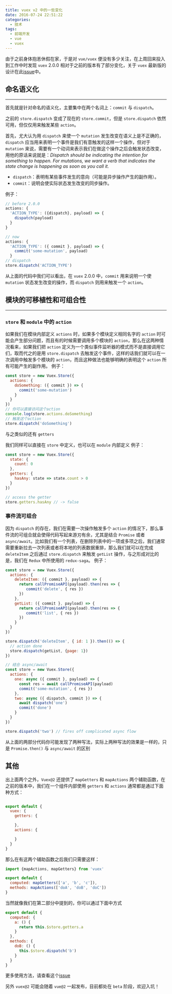 ```yaml
---
title: vuex v2 中的一些变化
date: 2016-07-24 22:51:22
categories:
  - 技术
tags:
  - 前端开发
  - vue
  - vuex
---
```


由于之前身体抱恙休假在家，于是对 `vue/vuex` 便没有多少关注，在上周回来投入到工作中时发现 `vuex` 2.0.0 相对于之前的版本有了部分变化，关于 `vuex` 最新版的设计在此[issue](https://github.com/vuejs/vuex/issues/236)中。

## 命名语义化
---
首先就是针对命名的语义化，主要集中在两个名词上：`commit` 与 `dispatch`。

之前的 `store.dispatch` 变成了现在的 `store.commit`，但是 `store.dispatch` 依然可用，但仅仅用来触发某些 `action`。

首先，尤大认为用 `dispatch` 来使一个 `mutation` 发生改变在语义上是不正确的，`dispatch` 应当用来表明一个事件是我们有意触发的这样一个操作，但对于 `mutation` 来说，需要有一个动词来表示我们在做这个操作之后会触发状态改变，用他的原话来说就是：*Dispatch should be indicating the intention for something to happen. For mutations, we want a verb that indicates the state change is happening as soon as you call it.*

- `dispatch`：表明有某些事件发生的意向（可能是异步操作产生的副作用）。
- `commit`：说明会使实际状态发生改变的同步操作。

例子：
```javascript
// before 2.0.0
actions: {
  'ACTION_TYPE': ({dispatch}, payload) => {
    dispatch(payload)
  }
}

// now
actions: {
  'ACTION_TYPE': ({ commit }, payload) => {
    commit('some-mutation', payload)
  }
// dispatch
store.dispatch('ACTION_TYPE')
```
从上面的代码中我们可以看出，在 `vuex` 2.0.0 中，`commit` 用来说明一个使 `mutation` 状态发生改变的操作，而 `dispatch` 则用来触发一个 `action`。

## 模块的可移植性和可组合性
---
### `store` 和 `module` 中的 `action`

如果我们在模块内部定义 `actions` 时，如果多个模块定义相同名字的 `action` 时可能会产生部分问题，而且有的时候需要调用多个模块的 `action`，那么在这两种情况看来，如果我们把 `action` 定义为一个类似事件监听器的模式而不是直接调用它们，取而代之的是用 `store.dispatch` 去触发这个事件，这样的话我们就可以在一次调用中触发多个模块的 `action`，而且这种做法也能够明确的表明这个 `action` 所有可能产生的副作用。
例子：
```javascript
const store = new Vuex.Store({
  actions: {
    doSomething: ({ commit }) => {
      commit('some-mutation')
    }
  }
})
// 你可以直接访问这个action
console.log(store.actions.doSomething)
// 触发这个action
store.dispatch('doSomething')
```

与之类似的还有 `getters`

我们同样可以直接在 `store` 中定义，也可以在 `module` 内部定义
例子：
```javascript
const store = new Vuex.Store({
  state: {
    count: 0
  },
  getters: {
    hasAny: state => state.count > 0
  }
})

// access the getter
store.getters.hasAny // -> false
```

### 事件流可组合

因为 `dispatch` 的存在，我们在需要一次操作触发多个 `action` 的情况下，那么事件流的可组合就会使得代码写起来游刃有余，尤其是结合 `Promise` 或者 `async/await`。比如我们有一个列表，在删除列表中的一项或多项之后，我们通常需要重新拉去一次列表或者将本地的列表数据重排，那么我们就可以在完成 `deleteItem` 之后通过 `store.dispatch` 来触发 `getList` 操作，与之形成对比的是，我们在 `Redux` 中所使用的 `redux-saga`。
例子：
```javascript
const store = new Vuex.Store({
  actions: {
    deleteItem: ({ commit }, payload) => {
      return callPromiseAPI(payload).then(res => {
         commit('delete', { res })
      })
    },
    getList: ({ commit }, payload) => {
      return callPromiseAPI(payload).then(res => {
         commit('list', { res })
      })
    }
  }
})

store.dispatch('deleteItem', { id: 1 }).then(() => {
  // action done
  store.dispatch(getList, {page: 1})
})
```

```javascript
// 结合 async/await
const store = new Vuex.Store({
  actions: {
    one: async ({ commit }, payload) => {
      const res = await callPromiseAPI(payload)
      commit('some-mutation', { res })
    },
    two: async ({ dispatch, commit }) => {
      await dispatch('one')
      commit('done')
    }
  }
})

store.dispatch('two') // fires off complicated async flow
```
从上面的两部分代码你可能发现了两种写法，实际上两种写法的效果是一样的，只是 `Promise.then()` 与 `async/await` 的区别

## 其他

出上面两个之外，`Vuex@2` 还提供了 `mapGetters` 和 `mapActions` 两个辅助函数，在之前的版本中，我们在一个组件内部使用 `getters` 和 `actions` 通常都是通过下面种方式：
```javascript

export default {
  vuex: {
    getters: {

    },
    actions: {

    }
  }
}
```

那么在有这两个辅助函数之后我们只需要这样：
```javascript
import {mapActions, mapGetters} from 'vuex'

export default {
  computed: mapGetters(['a', 'b', 'c']),
  methods: mapActions(['doA', 'doB', 'doC'])
}
```

当然就像我们在第二部分中提到的，你可以通过下面中方式
```javascript
export default {
  computed: {
    a: () {
      return this.$store.getters.a
    }
  },
  methods: {
    doB: () {
      this.$store.dispatch('b')
    }
  }
}
```

更多使用方法，请查看这个[issue](https://github.com/vuejs/vuex/issues/236)

另外 `vuex@2` 可能会随着 `vue@2` 一起发布，目前都处在 `beta` 阶段，欢迎入坑！
